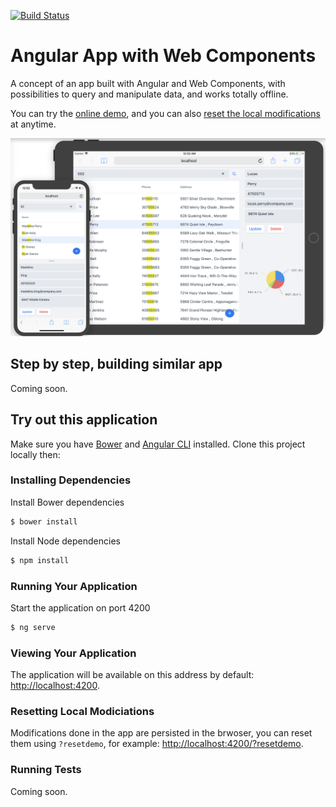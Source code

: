 [![Build Status](https://travis-ci.org/amahdy/angular-webcomponent.svg?branch=master)](https://travis-ci.org/amahdy/angular-webcomponent)

# Angular App with Web Components

A concept of an app built with Angular and Web Components, with possibilities to query and manipulate data, and works totally offline.

You can try the [online demo](https://amahdy.github.io/angular-webcomponent/dist/), and you can also [reset the local modifications](https://amahdy.github.io/angular-webcomponent/dist/?resetdemo) at anytime.

![App Preview](./readme_files/preview.png)

## Step by step, building similar app

Coming soon.

## Try out this application

Make sure you have [Bower](https://bower.io) and [Angular CLI](https://www.npmjs.com/package/angular-cli) installed. Clone this project locally then:

### Installing Dependencies

Install Bower dependencies
```bash
$ bower install
```

Install Node dependencies
```bash
$ npm install
```

### Running Your Application

Start the application on port 4200
```bash
$ ng serve
```

### Viewing Your Application

The application will be available on this address by default: [http://localhost:4200](http://localhost:4200).

### Resetting Local Modiciations

Modifications done in the app are persisted in the brwoser, you can reset them using `?resetdemo`, for example: [http://localhost:4200/?resetdemo](http://localhost:4200/?resetdemo).

### Running Tests

Coming soon.
